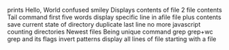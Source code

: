 prints Hello, World
confused smiley
Displays contents of file
2 file contents
Tail command
first five words
display specific line in afile
file plus contents
save current state of directory
duplicate last line
no more javascript
counting directories
Newest files
Being unique
command grep
grep+wc
grep and its flags
invert patterns
display all lines of file starting with a file
